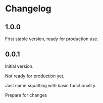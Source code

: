 # Changelog

## 1.0.0

First stable version, ready for production use.

## 0.0.1

Initial version.

Not ready for production yet.

Just name squatting with basic functionality.

Prepare for changes
